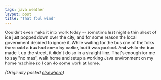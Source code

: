 ```yaml
---
tags: java weather
layout: post
title: "That foul wind"
---
```




Couldn't even make it into work today -- sometime last night a thin sheet of ice just popped down over the city, and for some reason the local government decided to ignore it. While waiting for the bus one of the folks there said a bus had come by earlier, but it was packed. And while the bus made it up the street, it didn't do so in a straight line. That's enough for me to say "no mas", walk home and setup a working Java environment on my home machine so I can do some work at home.

<p>
<p><em>(Originally posted <a href="http://use.perl.org/~lachoy/journal/2645">elsewhere</a>)</em></p>


